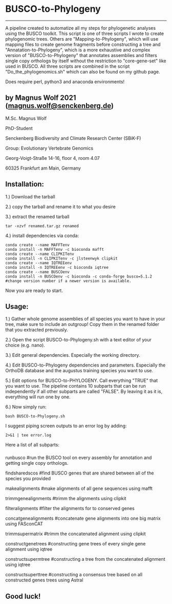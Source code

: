 # BUSCO-to-Phylogeny
-------------------------------

A pipeline created to automatize all my steps for phylogenetic analyses using the BUSCO toolkit.
This script is one of three scripts I wrote to create phylogenomic trees. Others are "Mapping-to-Phylogeny",
which will use mapping files to create genome fragments before constructing a tree and "Annatation-to-Phylogeny",
which is a more exhaustive and complex version of "BUSCO-to-Phylogeny" that annotates assemblies and
filters single copy orthologs by itself without the restriction to "core-gene-set" like used in BUSCO.
All three scripts are combined in the script "Do_the_phylogenomics.sh" which can also be found on 
my github page. 

Does require perl, python3 and anaconda environments!

by Magnus Wolf 2021 (magnus.wolf@senckenberg.de)
-------------------------------
M.Sc. Magnus Wolf

PhD-Student

Senckenberg Biodiversity and Climate Research Center (SBiK-F)

Group: Evolutionary Vertebrate Genomics

Georg-Voigt-Straße 14-16, floor 4, room 4.07

60325 Frankfurt am Main, Germany

Installation:
-------------------------------
1.) Download the tarball

2.) copy the tarball and rename it to what you desire

3.) extract the renamed tarball

    tar -xzvf renamed.tar.gz renamed

4.) install dependencies via conda:

    conda create --name MAFFTenv
    conda install -n MAFFTenv -c bioconda mafft 
    conda create --name CLIPKITenv
    conda install -n CLIPKITenv -c jlsteenwyk clipkit
    conda create --name IQTREEenv
    conda install -n IQTREEenv -c bioconda iqtree
    conda create --name BUSCOenv
    conda install -n BUSCOenv -c bioconda -c conda-forge busco=5.1.2  #change version number if a newer version is available.

Now you are ready to start.

Usage:
-------------------------------
1.) Gather whole genome assemblies of all species you want to have in your tree, make sure to include an
outgroup! Copy them in the renamed folder that you extracted previously. 

2.) Open the script BUSCO-to-Phylogeny.sh with a text editor of your choice (e.g. nano).

3.) Edit general dependencies. Especially the working directory.

4.) Edit BUSCO-to-Phylogeny dependencies and parameters. Especially the OrthoDB database and the augustus 
training species you want to use.

5.) Edit options for BUSCO-to-PHYLOGENY. Call everything "TRUE" that you want to use. The pipeline 
contains 10 subparts that can be run independently if all other subparts are called "FALSE". By
leaving it as it is, everything will run one by one. 

6.) Now simply run:
    
    bash BUSCO-to-Phylogeny.sh

I suggest piping screen outputs to an error log by adding: 

    2>&1 | tee error.log
 

Here a list of all subparts:
###

runbusco                   #run the BUSCO tool on every assembly for annotation and getting single copy orthologs.

findsharedscos             #find BUSCO genes that are shared between all of the species you provided

makealignments             #make alignments of all gene sequences using mafft

trimmgenealignments        #trimm the alignments using clipkit

filteralignments           #filter the alignments for to conserved genes

concatgenealignments       #concatenate gene alignments into one big matrix using FASconCAT

trimmsupermatrix           #trimm the concatenated alignment using clipkit

constructgenetrees         #constructing gene trees of every single gene alignment using iqtree

constructsupermtree        #constructing a tree from the concatenated alignment using iqtree

constructsuperttree        #constructing a consensus tree based on all constructed genes trees using Astral 

###


Good luck!
-------------------------------
